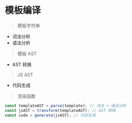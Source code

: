 # 模板编译

> 模板字符串

- 词法分析
- 语法分析

> 模板 AST

- AST 转换

> JS AST

- 代码生成

> 渲染函数

```js
const templateAST = parse(template); // 词法 + 语法分析
const jsAST = transform(templateAST); // AST 转换
const code = generate(jsAST); // 代码生成
```

